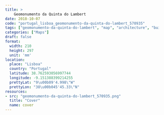```yaml
---
title: > 
    Geomonumento da Quinta do Lambert
date: 2018-10-07
code: "portugal_lisboa_geomonumento-da-quinta-do-lambert_570935"
tags: ["geomonumento-da-quinta-do-lambert", "map", "architecture", "buildings", "Lisboa", "Portugal"]
categories: ["Maps"]
draft: false
format:
  width: 210
  height: 297
  unit: 'mm'
location:
  place: "Lisboa"
  country: "Portugal"
  latitude: 38.762593056997744
  longitude: -9.151388399214255
  prettyLat: "9\u00b09'4.998\"W"
  prettyLon: "38\u00b045'45.33\"N"
resources:
- src: "geomonumento-da-quinta-do-lambert_570935.png"
  title: "Cover"
  name: cover
---
```

